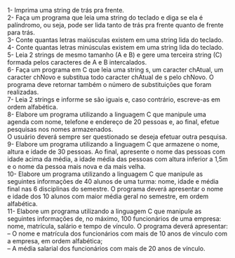 1- Imprima uma string de trás pra frente.<br>
2- Faça um programa que leia uma string do
teclado e diga se ela é palíndromo, ou seja,
pode ser lida tanto de trás pra frente quanto
de frente para trás.<br>
3- Conte quantas letras maiúsculas existem em
uma string lida do teclado.<br>
4- Conte quantas letras minúsculas existem em
uma string lida do teclado.<br>
5- Leia 2 strings de mesmo tamanho (A e B) e
gere uma terceira string (C) formada pelos
caracteres de A e B intercalados.<br>
6- Faça um programa em C que leia uma string s,
um caracter chAtual, um caracter chNovo e
substitua todo caracter chAtual de s pelo
chNovo. O programa deve retornar também o
número de substituições que foram realizadas.<br>
7- Leia 2 strings e informe se são iguais e, caso
contrário, escreve-as em ordem alfabética.<br>
8- Elabore um programa utilizando a linguagem
C que manipule uma agenda com nome,
telefone e endereço de 20 pessoas e, ao final,
efetue pesquisas nos nomes armazenados.<br> O
usuário deverá sempre ser questionado se
deseja efetuar outra pesquisa.<br>
9- Elabore um programa utilizando a linguagem
C que armazene o nome, altura e idade de 30
pessoas. Ao final, apresente o nome das
pessoas com idade acima da média, a idade
média das pessoas com altura inferior a 1,5m
e o nome da pessoa mais nova e da mais
velha.<br>
10- Elabore um programa utilizando a linguagem
C que manipule as seguintes informações de
40 alunos de uma turma: nome, idade e
média final nas 6 disciplinas do semestre. O
programa deverá apresentar o nome e idade
dos 10 alunos com maior média geral no
semestre, em ordem alfabética.<br>
11- Elabore um programa utilizando a linguagem
C que manipule as seguintes informações de,
no máximo, 100 funcionários de uma
empresa: nome, matrícula, salário e tempo de
vínculo. O programa deverá apresentar:<br>
– O nome e matrícula dos funcionários com mais de
10 anos de vínculo com a empresa, em ordem
alfabética;<br>
– A média salarial dos funcionários com mais de 20
anos de vínculo.<br>
